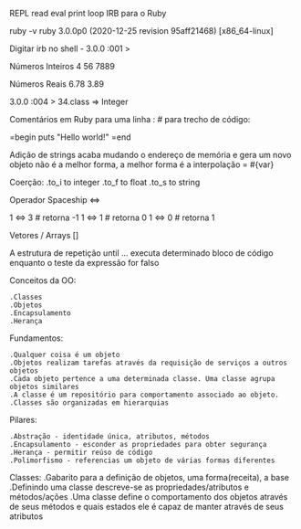 REPL read eval print loop
IRB para o Ruby

ruby -v
ruby 3.0.0p0 (2020-12-25 revision 95aff21468) [x86_64-linux]

Digitar irb no shell - 
3.0.0 :001 > 

Números Inteiros
4
56
7889

Números Reais
6.78
3.89

3.0.0 :004 > 34.class
 => Integer 

Comentários em Ruby para uma linha : #
para trecho de código: 

=begin
puts "Hello world!"
=end

Adição de strings acaba mudando o endereço de memória e gera um novo objeto
não é a melhor forma, a melhor forma é a interpolação
 = #{var}

 Coerção:
 .to_i to integer
 .to_f to float
 .to_s to string

 Operador Spaceship <=>

 1 <=> 3 # retorna -1
 1 <=> 1 # retorna 0
 1 <=> 0 # retorna 1

Vetores / Arrays []

A estrutura de repetição until  ...
executa determinado bloco de código enquanto o teste da expressão for falso

Conceitos da OO:

    .Classes
    .Objetos
    .Encapsulamento
    .Herança

Fundamentos:
    
    .Qualquer coisa é um objeto
    .Objetos realizam tarefas através da requisição de serviços a outros objetos
    .Cada objeto pertence a uma determinada classe. Uma classe agrupa objetos similares
    .A classe é um repositório para comportamento associado ao objeto.
    .Classes são organizadas em hierarquias

Pilares:
    
    .Abstração - identidade única, atributos, métodos
    .Encapsulamento - esconder as propriedades para obter segurança
    .Herança - permitir reúso de código
    .Polimorfismo - referencias um objeto de várias formas diferentes

Classes: 
    .Gabarito para a definição de objetos, uma forma(receita), a base
    .Definindo uma classe descreve-se as propriedades/atributos e métodos/ações
    .Uma classe define o comportamento dos objetos através de seus métodos e quais estados
    ele é capaz de manter através de seus atributos